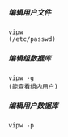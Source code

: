 ##### 编辑用户文件
    vipw
    (/etc/passwd)

##### 编辑组数据库
    vipw -g
    (能查看组内用户)

##### 编辑用户数据库
    vipw -p